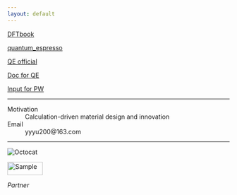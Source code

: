 ```yaml
---
layout: default
---
```


[DFTbook](./DFTbook/)

[quantum_espresso](http://tieba.baidu.com/f?kw=quantum_espresso)

[QE official](http://www.quantum-espresso.org/)

[Doc for QE](http://www.quantum-espresso.org/Doc/pw_user_guide/)

[Input for PW](./DFTbook/QE6.0Doc/INPUT_PW.html)

* * *

<dl>
<dt>Motivation</dt>
<dd>Calculation-driven material design and innovation</dd>
<dt>Email</dt>
<dd>yyyu200@163.com</dd>
</dl>

* * *

![Octocat](https://assets-cdn.github.com/images/icons/emoji/octocat.png)


<p align="left">
    <img src="https://tb2.bdstatic.com/tb/static-common/img/search_logo_big_v1_8d039f9.png" alt="Sample"  width="80" height="30">
    <p align="left">
        <em>Partner</em>
    </p>
</p>


